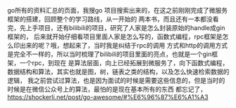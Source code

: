 
go所有的资料汇总的页面，我搜go 项目搜索出来的，在这之前刚刚完成了微服务框架的搭建，回顾整个的学习路线，从一开始的
两本书，而且还有一本都没看完，先上手项目，还有bilibili的项目，研究了人家是怎么封装原始的handle成gin框架的，
后来就开始仔细看项目里面人家是怎么写的，函数式编程，rpc框架是怎么印出来的呢？哦，想起来了，当时我是纠结于rpc的调用
方式和http的调用方式是完全不一样的，所以当时梳理了bilibili的项目里面的亮点，也就是一个gin框架，一个rpc，到现在
是算法层面，向上已经拓展到微服务了，向下函数式编程，
数据结构和算法，其实也就是图，树，链表之类的结构，以及怎么快速检索数据的逻辑，
我之前尝试过算法，也是因为面试的时候是需要这些信息的，但是当时的时候是在微信公众号上的算法，最怕的是现在基本所有的东西
都忘记了，
https://shockerli.net/post/go-awesome/#%E6%96%87%E6%A1%A3